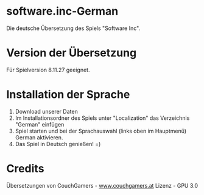 # software.inc-German

Die deutsche Übersetzung des Spiels "Software Inc".

# Version der Übersetzung
Für Spielversion 8.11.27 geeignet.

# Installation der Sprache
1. Download unserer Daten
2. Im Installationsordner des Spiels unter "Localization" das Verzeichnis "German" einfügen
3. Spiel starten und bei der Sprachauswahl (links oben im Hauptmenü) German aktivieren.
4. Das Spiel in Deutsch genießen! =)

# Credits
Übersetzungen von CouchGamers - www.couchgamers.at
Lizenz - GPU 3.0
